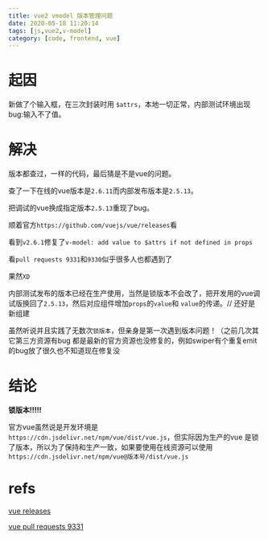 ```yaml
---
title: vue2 vmodel 版本管理问题
date: 2020-05-18 11:20:14
tags: [js,vue2,v-model]
category: [code, frontend, vue]
---
```


# 起因

新做了个输入框，在三次封装时用 `$attrs`，本地一切正常，内部测试环境出现bug:输入不了值。

# 解决

版本都查过，一样的代码，最后猜是不是vue的问题。

查了一下在线的vue版本是`2.6.11`而内部发布版本是`2.5.13`。

把调试的vue换成指定版本`2.5.13`重现了bug。

顺着官方`https://github.com/vuejs/vue/releases`看

看到`v2.6.1`修复了`v-model: add value to $attrs if not defined in props`

看`pull requests 9331`和`9330`似乎很多人也都遇到了

果然`XD`

内部测试发布的版本已经在生产使用，当然是锁版本不会改了，把开发用的vue调试版换回了`2.5.13`，然后对应组件增加`props`的`value`和 `value`的传递。// 还好是新组建

虽然听说并且实践了无数次`锁版本`，但亲身是第一次遇到版本问题！（之前几次其它第三方资源有bug 都是最新的官方资源也没修复的，例如swiper有个重复emit的bug放了很久也不知道现在修复没

# 结论

**锁版本!!!!!**

官方vue虽然说是开发环境是`https://cdn.jsdelivr.net/npm/vue/dist/vue.js`，但实际因为生产的vue 是锁了版本，所以为了保持和生产一致，如果要使用在线资源可以使用`https://cdn.jsdelivr.net/npm/vue@版本号/dist/vue.js`

# refs

[vue releases](https://github.com/vuejs/vue/releases?after=v2.6.2)

[vue pull requests 9331](https://github.com/vuejs/vue/pull/9331)
